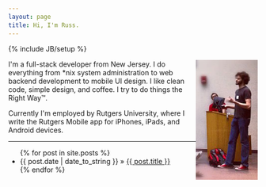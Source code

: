 ```yaml
---
layout: page
title: Hi, I'm Russ.
---
```

{% include JB/setup %}

<img src="assets/me.jpg" style="float:right;padding:0px" class="well" />

I'm a full-stack developer from New Jersey. I do everything from 
\*nix system administration to web backend development to mobile UI design. 
I like clean code, simple design, and coffee. I try to do things the Right Way™.

Currently I'm employed by Rutgers University, where I write the Rutgers Mobile app for iPhones, iPads, and Android devices.

-------

<ul>{% for post in site.posts %}
   <li><span>{{ post.date | date_to_string }}</span> &raquo; <a href="{{ BASE_PATH }}{{ post.url }}">{{ post.title }}</a></li>
{% endfor %}</ul>
